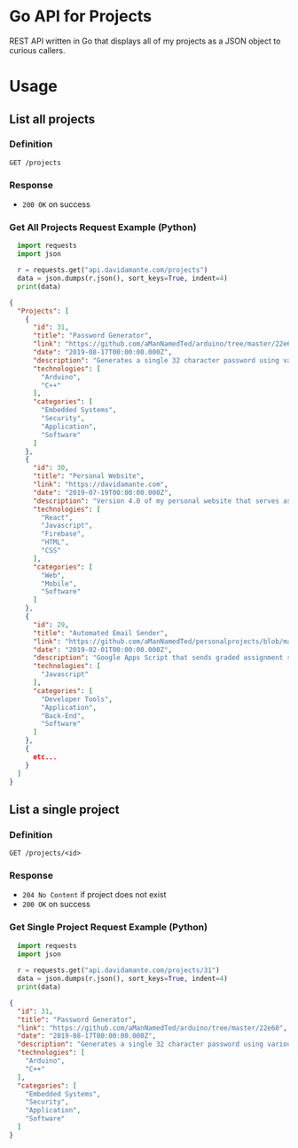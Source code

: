# Go API for Projects
REST API written in Go that displays all of my projects as a JSON object to curious callers. 

# Usage

## List all projects
### Definition
`GET /projects`

### Response
- `200 OK` on success

### Get All Projects Request Example (Python)
```python
  import requests
  import json

  r = requests.get("api.davidamante.com/projects")
  data = json.dumps(r.json(), sort_keys=True, indent=4)
  print(data)
```

```json
{
  "Projects": [
    {
      "id": 31,
      "title": "Password Generator",
      "link": "https://github.com/aManNamedTed/arduino/tree/master/22e60",
      "date": "2019-08-17T00:00:00.000Z",
      "description": "Generates a single 32 character password using various sensors and a base-93 alphabet. Over 200 bits of security!",
      "technologies": [
        "Arduino", 
        "C++"
      ],
      "categories": [
        "Embedded Systems", 
        "Security", 
        "Application", 
        "Software"
      ]
    },
    {
      "id": 30,
      "title": "Personal Website",
      "link": "https://davidamante.com",
      "date": "2019-07-19T00:00:00.000Z",
      "description": "Version 4.0 of my personal website that serves as my professional portfolio. (the website you are currently viewing!)",
      "technologies": [
        "React", 
        "Javascript", 
        "Firebase", 
        "HTML", 
        "CSS"
      ],
      "categories": [
        "Web", 
        "Mobile", 
        "Software"
      ]
    },
    {
      "id": 29,
      "title": "Automated Email Sender",
      "link": "https://github.com/aManNamedTed/personalprojects/blob/master/auto_email_sender",
      "date": "2019-02-01T00:00:00.000Z",
      "description": "Google Apps Script that sends graded assignment scores to a list of student emails via Google Sheets.",
      "technologies": [
        "Javascript"
      ],
      "categories": [
        "Developer Tools", 
        "Application", 
        "Back-End", 
        "Software"
      ]
    }, 
    {
      etc...
    }
  ]
}
```

## List a single project
### Definition
`GET /projects/<id>`

### Response
- `204 No Content` if project does not exist
- `200 OK` on success

### Get Single Project Request Example (Python)
```python
  import requests
  import json
  
  r = requests.get("api.davidamante.com/projects/31")
  data = json.dumps(r.json(), sort_keys=True, indent=4)
  print(data)
```  

```json
{
  "id": 31,
  "title": "Password Generator",
  "link": "https://github.com/aManNamedTed/arduino/tree/master/22e60",
  "date": "2019-08-17T00:00:00.000Z",
  "description": "Generates a single 32 character password using various sensors and a base-93 alphabet. Over 200 bits of security!",
  "technologies": [
    "Arduino", 
    "C++"
  ],
  "categories": [
    "Embedded Systems", 
    "Security", 
    "Application", 
    "Software"
  ]
}
```
